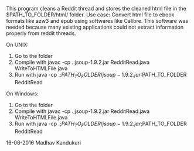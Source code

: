 This program cleans a Reddit thread and stores the cleaned html file in the $PATH_TO_FOLDER/html/ folder.
Use case: Convert html file to ebook formats like azw3 and epub using softwares like Calibre.
This software was needed because many existing applications could not extract information properly from reddit threads.

On UNIX:
1) Go to the folder
2) Compile with javac -cp .:jsoup-1.9.2.jar RedditRead.java WriteToHTMLFile.java
3) Run with java -cp .:$PATH_TO_FOLDER/jsoup-1.9.2.jar:$PATH_TO_FOLDER RedditRead

On Windows:
1) Go to the folder
2) Compile with javac -cp .;jsoup-1.9.2.jar RedditRead.java WriteToHTMLFile.java
3) Run with java -cp .;$PATH_TO_FOLDER/jsoup-1.9.2.jar;$PATH_TO_FOLDER RedditRead

16-06-2016
Madhav Kandukuri
